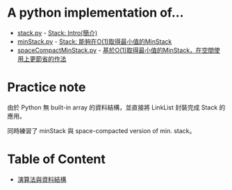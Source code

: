 # A python implementation of...
- [stack.py](./stack.py) - [Stack: Intro(簡介)](http://alrightchiu.github.io/SecondRound/stack-introjian-jie.html)
- [minStack.py](./minStack.py) - [Stack: 能夠在O(1)取得最小值的MinStack](http://alrightchiu.github.io/SecondRound/stack-neng-gou-zai-o1qu-de-zui-xiao-zhi-de-minstack.html)
- [spaceCompactMinStack.py](./spaceCompactMinStack.py) - [基於O(1)取得最小值的MinStack，在空間使用上更節省的作法](https://stackoverflow.com/questions/685060/design-a-stack-such-that-getminimum-should-be-o1)

# Practice note
由於 Python 無 built-in array 的資料結構，並直接將 LinkList 封裝完成 Stack 的應用。

同時練習了 minStack 與 space-compacted version of min. stack。

# Table of Content
- [演算法與資料結構](http://alrightchiu.github.io/SecondRound/mu-lu-yan-suan-fa-yu-zi-liao-jie-gou.html)